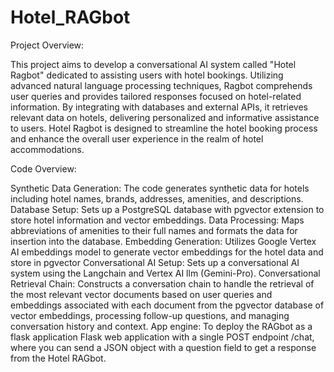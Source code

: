 # Hotel_RAGbot



Project Overview:

This project aims to develop a conversational AI system called "Hotel Ragbot" dedicated to assisting users with hotel bookings. Utilizing advanced natural language processing techniques, Ragbot comprehends user queries and provides tailored responses focused on hotel-related information. By integrating with databases and external APIs, it retrieves relevant data on hotels, delivering personalized and informative assistance to users. Hotel Ragbot is designed to streamline the hotel booking process and enhance the overall user experience in the realm of hotel accommodations.

Code Overview:

Synthetic Data Generation: The code generates synthetic data for hotels including hotel names, brands, addresses, amenities, and descriptions.
Database Setup: Sets up a PostgreSQL database with pgvector extension to store hotel information and vector embeddings.
Data Processing: Maps abbreviations of amenities to their full names and formats the data for insertion into the database.
Embedding Generation: Utilizes Google Vertex AI embeddings model to generate vector embeddings for the hotel data and store in pgvector
Conversational AI Setup: Sets up a conversational AI system using the Langchain and Vertex AI llm (Gemini-Pro).
Conversational Retrieval Chain: Constructs a conversation chain to handle the retrieval of the most relevant vector documents based on user queries and embeddings associated with each document from the pgvector database of vector embeddings, processing follow-up questions, and managing conversation history and context.
App engine: To deploy the RAGbot as a flask application Flask web application with a single POST endpoint /chat, where you can send a JSON object with a question field to get a response from the Hotel RAGbot. 


